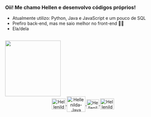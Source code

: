 ### Oii! Me chamo Hellen e desenvolvo códigos próprios!

- Atualmente utilizo: Python, Java e JavaScript e um pouco de SQL
- Prefiro back-end, mas me saio melhor no front-end 🤷‍♀️
- Ela/dela 

##

<div>
  <a href="https://github.com/Hellenilda">
    <img height="180em" src="https://github-readme-stats.vercel.app/api?username=Hellenilda&show_icons=true&theme=dracula&include_all_commits=true&count_private=true"/>
<!--     <img height="180em" src="https://github-readme-stats-eight-theta.vercel.app/api/top-langs/?username=Hellenilda&layout=compact&langs_count=8&theme=dracula"/> -->
</div>

<div align="center"> 
  <img align="center" alt="Hellenilda-Py" height="35" width="45" src="https://cdn.jsdelivr.net/gh/devicons/devicon/icons/python/python-original.svg" />
  <img align="center" alt="Hellenilda-Java" height="50" width="60" src="https://cdn.jsdelivr.net/gh/devicons/devicon/icons/java/java-original.svg" />
  <img align="center" alt="Hellenilda-Js" height="30" width="40" src="https://cdn.jsdelivr.net/gh/devicons/devicon/icons/javascript/javascript-original.svg" />
  <img align="center" alt="Hellenilda-Sql" height="35" width="45" src="https://cdn.jsdelivr.net/gh/devicons/devicon/icons/microsoftsqlserver/microsoftsqlserver-plain.svg" />
</div>

##
